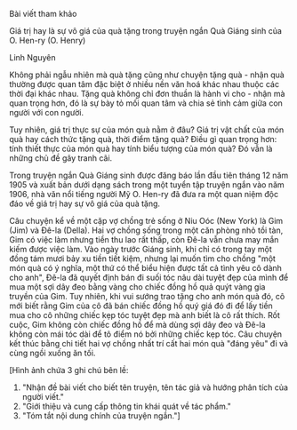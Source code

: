 Bài viết tham khảo

Giá trị hay là sự vô giá của quà tặng trong truyện ngắn
Quà Giáng sinh của O. Hen-ry (O. Henry)

Linh Nguyên

Không phải ngẫu nhiên mà quà tặng cũng như chuyện tặng quà - nhận quà thường được quan tâm đặc biệt ở nhiều nền văn hoá khác nhau thuộc các thời đại khác nhau. Tặng quà không chỉ đơn thuần là hành vi cho - nhận mà quan trọng hơn, đó là sự bày tỏ mối quan tâm và chia sẻ tình cảm giữa con người với con người.

Tuy nhiên, giá trị thực sự của món quà nằm ở đâu? Giá trị vật chất của món quà hay cách thức tặng quà, thời điểm tặng quà? Điều gì quan trọng hơn: tính thiết thực của món quà hay tính biểu tượng của món quà? Đó vẫn là những chủ đề gây tranh cãi.

Trong truyện ngắn Quà Giáng sinh được đăng báo lần đầu tiên tháng 12 năm 1905 và xuất bản dưới dạng sách trong một tuyển tập truyện ngắn vào năm 1906, nhà văn nổi tiếng người Mỹ O. Hen-ry đã đưa ra một quan niệm độc đáo về giá trị hay sự vô giá của quà tặng.

Câu chuyện kể về một cặp vợ chồng trẻ sống ở Niu Oóc (New York) là Gim (Jim) và Đê-la (Della). Hai vợ chồng sống trong một căn phòng nhỏ tồi tàn, Gim có việc làm nhưng tiền thu lao rất thấp, còn Đê-la vẫn chưa may mắn kiếm được việc làm. Vào ngày trước Giáng sinh, khi chỉ có trong tay một đồng tám mươi bảy xu tiền tiết kiệm, nhưng lại muốn tìm cho chồng "một món quà có ý nghĩa, một thứ có thể biểu hiện được tất cả tình yêu cô dành cho anh", Đê-la đã quyết định bán đi suối tóc nâu dài tuyệt đẹp của mình để mua một sợi dây đeo bằng vàng cho chiếc đồng hồ quả quýt vàng gia truyền của Gim. Tuy nhiên, khi vui sướng trao tặng cho anh món quà đó, cô mới biết rằng Gim của cô đã bán chiếc đồng hồ quý giá đó đi để lấy tiền mua cho cô những chiếc kẹp tóc tuyệt đẹp mà anh biết là cô rất thích. Rốt cuộc, Gim không còn chiếc đồng hồ để mà dùng sợi dây đeo và Đê-la không còn mái tóc dài để tô điểm nó bởi những chiếc kẹp tóc. Câu chuyện kết thúc bằng chi tiết hai vợ chồng nhất trí cất hai món quà "đáng yêu" đi và cùng ngồi xuống ăn tối.

[Hình ảnh chứa 3 ghi chú bên lề:
1. "Nhận đề bài viết cho biết tên truyện, tên tác giả và hướng phân tích của người viết."
2. "Giới thiệu và cung cấp thông tin khái quát về tác phẩm."
3. "Tóm tắt nội dung chính của truyện ngắn."]